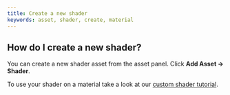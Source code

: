 ```yaml
---
title: Create a new shader
keywords: asset, shader, create, material
---
```


## How do I create a new shader?

You can create a new shader asset from the asset panel. Click **Add Asset -> Shader**.

To use your shader on a material take a look at our [custom shader tutorial][1].

[1]: http://developer.playcanvas.com/en/tutorials/advanced/custom-shaders/

